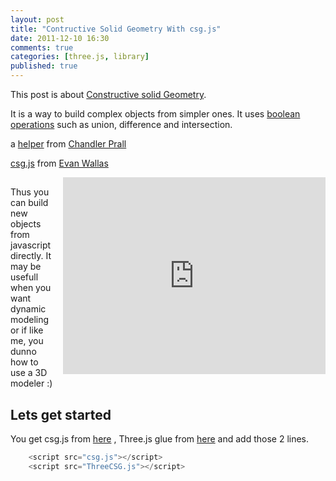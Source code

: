```yaml
---
layout: post
title: "Contructive Solid Geometry With csg.js"
date: 2011-12-10 16:30
comments: true
categories: [three.js, library]
published: true
---
```


This post is about
[Constructive solid Geometry](http://en.wikipedia.org/wiki/Constructive_solid_geometry).

It is a way to build complex objects from simpler ones.
It uses [boolean operations](http://en.wikipedia.org/wiki/Algebra_of_sets) such as
union, difference and intersection.

a [helper](http://chandler.prallfamily.com/2011/12/constructive-solid-geometry-with-three-js/)
from
[Chandler Prall](http://chandler.prallfamily.com/)

[csg.js](http://evanw.github.com/csg.js/)
from
[Evan Wallas](http://madebyevan.com/)


<iframe src="http://127.0.0.1:4000/constructive-solid-geometry-with-csg-js/"
	width="420" height="315" frameborder="0" style="float: right; margin-left: 1em;">
</iframe>


##

Thus you can build new objects from javascript directly.
It may be usefull when you want dynamic modeling
or if like me, you dunno how to use a 3D modeler :)



## Lets get started

You get csg.js from
[here](http://evanw.github.com/csg.js/)
, Three.js glue from
[here](http://chandler.prallfamily.com/labs/three/csg/ThreeCSG.js)
and add those 2 lines.

```javascript
	<script src="csg.js"></script>
	<script src="ThreeCSG.js"></script>
```


